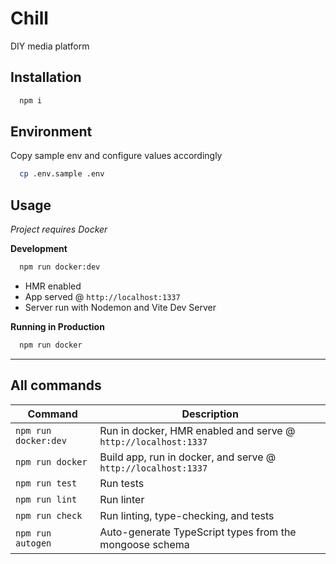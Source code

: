# Chill

DIY media platform

## Installation

```bash
  npm i
```

## Environment

Copy sample env and configure values accordingly

```bash
  cp .env.sample .env
```

## Usage

_Project requires Docker_

**Development**

```bash
  npm run docker:dev
```

- HMR enabled
- App served @ `http://localhost:1337`
- Server run with Nodemon and Vite Dev Server

**Running in Production**

```bash
  npm run docker
```

---

## All commands

| Command              | Description                                                    |
| -------------------- | -------------------------------------------------------------- |
| `npm run docker:dev` | Run in docker, HMR enabled and serve @ `http://localhost:1337` |
| `npm run docker`     | Build app, run in docker, and serve @ `http://localhost:1337`  |
| `npm run test`       | Run tests                                                      |
| `npm run lint`       | Run linter                                                     |
| `npm run check`      | Run linting, type-checking, and tests                          |
| `npm run autogen`    | Auto-generate TypeScript types from the mongoose schema        |
